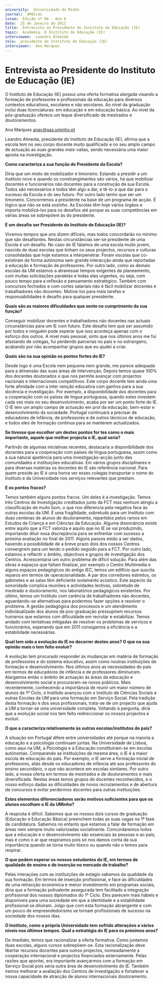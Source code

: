 ```yaml
---
university:  Universidade do Minho
journal:  UMdicas
issue:  Edição nº 88 - Ano 6
date:  25 de Janeiro de 2011
title:  Entrevista ao Presidente do Instituto de Educação (IE)
topic:  Academia. O Instituto de Educação (IE)
interviewee:  Leandro Almeida
role:  presidente do Instituto de Educação (IE)
interviewer:  Ana Marques
--- 
```


# Entrevista ao Presidente do Instituto de Educação (IE)

O Instituto de Educação (IE) possui uma oferta formativa alargada visando a formação de professores e profissionais da educação para diversos contextos educativos, escolares e não escolares. Ao nível da graduação inclui duas licenciaturas: em educação e em educação básica. Ao nível da pós-graduação oferece um leque diversificado de mestrados e doutoramentos.
 
Ana Marques anac@sas.uminho.pt 


Leandro Almeida, presidente do Instituto de Educação (IE), afirma que a escola tem no seu corpo docente muito qualificado e no seu amplo campo de actuação as suas grandes mais-valias, sendo necessária uma maior aposta na investigação.
 

**Como caracteriza a sua função de Presidente da Escola?**

Diria que um misto de mobilizador e timoneiro. Estando a presidir a um Instituto novo e quando os constrangimentos são vários, há que mobilizar docentes e funcionários não docentes para a construção da sua Escola. Todos são necessários e todos têm algo a dar, e tê-lo-á que dar para o sucesso da Escola e do seu futuro. Por outro lado tenho que ser um timoneiro.
Concorremos a presidente na base de um programa de acção. É lógico que não se está sozinho. As Escolas têm hoje vários órgãos e importa mobilizá-los para os desafios até porque as suas competências em várias áreas se sobrepõem às do presidente.
 

**É um desafio ser Presidente do Instituto de Educação (IE)?**

Vivemos tempos que uns dizem difíceis, mas todos concordarão no mínimo que são desafiantes.
Nestas circunstâncias ser-se presidente de uma Escola é um desafio. No caso do IE falamos de uma escola muito jovem, nascida de duas escolas que tinham os seus projectos, recursos e culturas consolidadas que hoje estamos a interpenetrar. Foram escolas que co-existiram de forma autónoma sem grande interacção ainda que reportadas à educação e formação de professores. Por outro lado, como as demais escolas da UM estamos a atravessar tempos exigentes de planeamento, com muitas solicitações paralelas e todas elas urgentes, ou seja, com pouco tempo para a reflexão e pensamento estratégico. Também com concursos fechados e com cortes salariais não é fácil mobilizar docentes e trabalhadores não docentes. Motivá-los para mais tarefas e responsabilidades é desafio para qualquer presidente.
 

**Quais são as maiores dificuldades que sente no cumprimento da sua função?**

Conseguir mobilizar docentes e trabalhadores não docentes nas actuais circunstâncias para um IE com futuro. Este desafio tem que ser assumido por todos e ninguém pode esperar que isso aconteça apenas com o esforço dos outros. A nível mais pessoal, sinto que nos últimos anos me fui afastando de colegas, fui perdendo parcerias no país e no estrangeiro, acabando por não acompanhar grupos que eu ajudei a criar.
 

**Quais são na sua opinião os pontos fortes do IE?**

Desde logo é uma Escola nem pequena nem grande, me parece adequada para a dimensão das suas áreas de intervenção. Depois temos quase 100% dos docentes doutorados o que nos permite avançar com projectos nacionais e internacionais competitivos. Este corpo docente tem ainda uma forte afinidade com a inter venção educativa com ganhos para a sua docência e investigação. Por exemplo, a disponibilidade dos docentes para a cooperação com os países de língua portuguesa, quando estes investem cada vez mais no seu desenvolvimento, acaba por ser um ponto forte do IE. O IE tem um amplo campo de actuação em prol da educação, bem-estar e desenvolvimento da sociedade. Portugal continuará a precisar de educadores de infância, de professores e de outros técnicos de educação, e todos eles de formação contínua para se manterem actualizados.
 

**Se tivesse que escolher um destes pontos for tes como o mais importante, aquele que melhor projecta o IE, qual seria?**

Partindo de algumas iniciativas recentes, destacaria a disponibilidade dos docentes para a cooperação com países de língua portuguesa, assim como a sua natural apetência para uma investigação-acção junto das comunidades e instituições educativas. Em vários grupos disciplinares e para diversas matérias os docentes do IE são referência nacional. Para quem preside ao IE é uma honra ver esses colegas transportar o nome do Instituto e da Universidade nos serviços relevantes que prestam.
 

**E os pontos fracos?**

Temos também alguns pontos fracos. Um deles é a investigação.
Temos três Centros de Investigação creditados junto da FCT mas nenhum atingiu a classificação de muito bom, o que nos diferencia pela negativa face às outras escolas da UM. É uma fragilidade, sobretudo para um Instituto com duas centenas de alunos de doutoramento, repartidos pelos ramos em Estudos da Criança e em Ciências da Educação. Alguma dissonância existe entre aquilo que a FCT valoriza e aquilo que no IE se vai produzindo, importando diluir essa discrepância para se enfrentar com sucesso a próxima avaliação no final de 2011. Alguns passos estão a ser dados, havendo a possibilidade de a breve prazo dois dos nossos Centros convergirem para um tendo o pedido seguido para a FCT. Por outro lado, estamos a reflectir o âmbito, objectivos e grupos de investigação dos Centros.
Acrescentaria um outro problema de difícil solução. Para além das obras e espaços que faltam finalizar, por exemplo o Centro Multimedia e alguns espaços pedagógicos do antigo IEC, temos um edifício que suscita reparos em termos de operacionalidade. A par dos corredores estreitos, os gabinetes e as salas têm deficiente isolamento acústico. Este aspecto da sonoridade complica reuniões e actividades lectivas, sobretudo de mestrado e doutoramento, nos laboratórios pedagógicos existentes.
Por último, temos um Instituto com carência de trabalhadores não docentes, aguardando-se alternativas para podermos fazer opções e resolver o problema. A gestão pedagógica dos processos e um atendimento individualizado dos alunos de pos-graduação pressupõem recursos humanos que estamos com dificuldade em recrutar e estabilizar. Temos andado com tentativas mitigadas de resolver os problemas de serviços e funcionários, esperando que em 2011 consigamos a eficiência e a estabilidade necessárias.
 

**Qual tem sido a evolução do IE no decorrer destes anos? O que na sua opinião mais o tem feito evoluir?**

A evolução tem procurado responder às mudanças em matéria de formação de professores e do sistema educativo, assim como noutras instituições de formação e desenvolvimento. Nos últimos anos as necessidades do país em termos de educadores de infância e de professores diminuiram. Alargamos então o âmbito de actuação às áreas da educação e desenvolvimento social e procuraram-se novos públicos.
Mais recentemente, conhecendo a importância de reunir um maior número de alunos de 1º Ciclo, o Instituto avançou com o Instituto de Ciências Sociais e outras Escolas da UM para uma formação em Serviço Social. Pela tradição desta formação e dos seus profissionais, trata-se de um projecto que ajuda a UM a tornar-se uma universidade completa. Voltando à pergunta, diria que a evolução social nos tem feito redireccionar os nossos projectos e evoluir.
 

**O que a caracteriza relativamente às outras escolas/institutos do país?**

A situação em Portugal difere entre universidades até porque na maioria a educação e a psicologia continuam juntas. Na Universidade de Lisboa, como aqui na UM, a Psicologia e a Educação constituíram-se em escolas autónomas. Comparando as instituições da mesma área, o IE é a maior escola de educação do país.
Por exemplo, o IE serve a formação inicial de professores, aliás desde os educadores de infância até aos professores do ensino secundário, o que não acontece em escolas similares. Por outro lado, a nossa oferta em termos de mestrados e de doutoramentos é mais diversificada. Nestas áreas temos grupos de docentes reconhecidos, e o nosso esforço dadas as dificuldades de novos recrutamentos e de abertura de concursos é evitar perdermos docentes para outras instituições.
 

**Estes elementos diferenciadores serão motivos suficientes para que os alunos escolham o IE da UMinho?**

A resposta é difícil. Sabemos que os nossos dois cursos de graduação (Educação e Educação Básica) preenchem todas as suas vagas na 1ª fase de candidatura. Sabemos no entanto que estamos a falar de formação em áreas nem sempre muito valorizadas socialmente.
Concordaremos todos que a educação e o desenvolvimento são essenciais às pessoas e ao país, mas é como o ar que respiramos pois só nos damos conta da sua importância quando se torna muito tóxico ou quando não o temos para respirar.
 

**O que podem esperar os nossos estudantes do IE, em termos de qualidade de ensino e de inserção no mercado de trabalho?**

Pelas interações com as instituições de estágio sabemos da qualidade da sua formação. Em termos de inserção profissional, e face às dificuldades de uma retracção económica e menor investimento em programas sociais, diria que a formação polivalente assegurada tem facilitado a integração profissional dos nossos diplomados do 1º Ciclo.
Eles parecem mais hábeis e disponíveis para uma sociedade em que a identidade e a estabilidade profissional se diluíram. Julgo que com esta formação abrangente e com um pouco de empreendedorismo se tornam profissionais de sucesso na sociedade dos nossos dias.
 

**O Instituto, como a própria Universidade tem sofrido alterações a vários níveis nos últimos tempos. Qual a estratégia do IE para os próximos anos?**

De imediato, temos que racionalizar a oferta formativa. Como juntamos duas escolas, alguns cursos sobrepõem-se. Esta racionalização deve libertar recursos docentes para outros projectos, nomeadamente a cooperação internacional e projectos financiados externamente. Pelas razões que apontei, era importante avançarmos com a formação em Serviço Social pois seria outra área de desenvolvimento do IE. Também iremos melhorar a avaliação dos Centros de investigação e fortalecer a nossa capacidade de atracção de alunos internacionais doutoramento.

